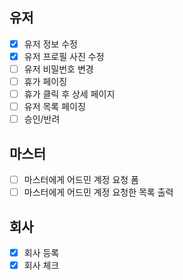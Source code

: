 ## 유저 
- [X] 유저 정보 수정
- [X] 유저 프로필 사진 수정
- [ ] 유저 비밀번호 변경
- [ ] 휴가 페이징 
- [ ] 휴가 클릭 후 상세 페이지 
- [ ] 유저 목록 페이징 
- [ ] 승인/반려
## 마스터 
- [ ] 마스터에게 어드민 계정 요청 폼
- [ ] 마스터에게 어드민 계정 요청한 목록 출력
## 회사
- [x] 회사 등록
- [x] 회사 체크